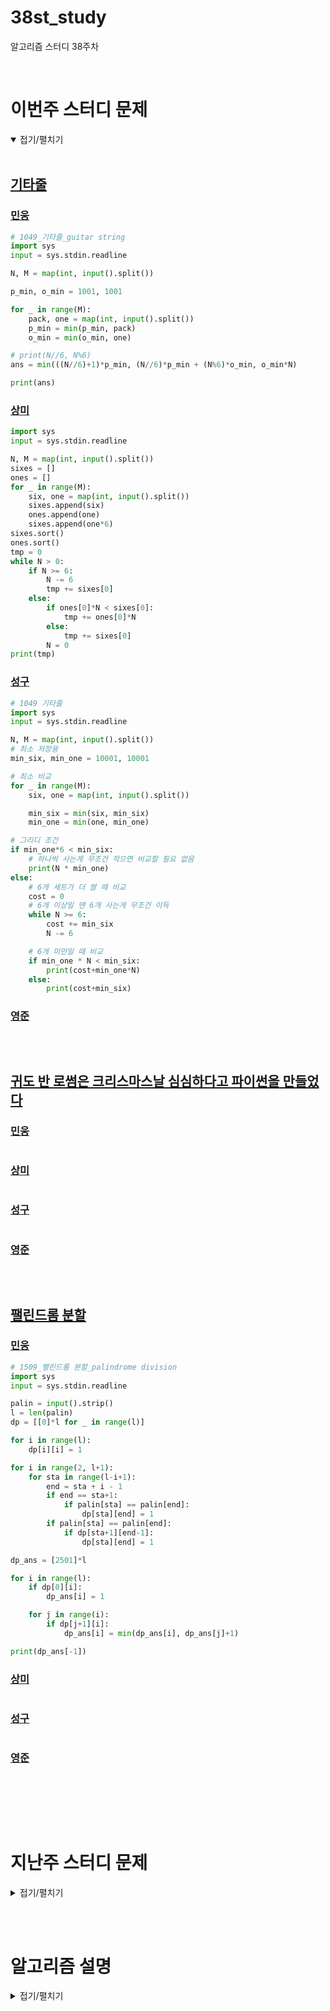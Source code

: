 # 38st_study

알고리즘 스터디 38주차

<br/>

# 이번주 스터디 문제

<details markdown="1" open>
<summary>접기/펼치기</summary>

<br/>

## [기타줄](https://www.acmicpc.net/problem/1049)

### [민웅](./기타줄/민웅.py)

```py
# 1049_기타줄_guitar string
import sys
input = sys.stdin.readline

N, M = map(int, input().split())

p_min, o_min = 1001, 1001

for _ in range(M):
    pack, one = map(int, input().split())
    p_min = min(p_min, pack)
    o_min = min(o_min, one)

# print(N//6, N%6)
ans = min(((N//6)+1)*p_min, (N//6)*p_min + (N%6)*o_min, o_min*N)

print(ans)
```

### [상미](./기타줄/상미.py)

```py
import sys
input = sys.stdin.readline

N, M = map(int, input().split())
sixes = []
ones = []
for _ in range(M):
    six, one = map(int, input().split())
    sixes.append(six)
    ones.append(one)
    sixes.append(one*6)
sixes.sort()
ones.sort()
tmp = 0
while N > 0:
    if N >= 6:
        N -= 6
        tmp += sixes[0]
    else:
        if ones[0]*N < sixes[0]:
            tmp += ones[0]*N
        else:
            tmp += sixes[0]
        N = 0
print(tmp)

```

### [성구](./기타줄/성구.py)

```py
# 1049 기타줄
import sys
input = sys.stdin.readline

N, M = map(int, input().split())
# 최소 저장용
min_six, min_one = 10001, 10001

# 최소 비교
for _ in range(M):
    six, one = map(int, input().split())

    min_six = min(six, min_six)
    min_one = min(one, min_one)

# 그리디 조건
if min_one*6 < min_six:
    # 하나씩 사는게 무조건 작으면 비교할 필요 없음
    print(N * min_one)
else:
    # 6개 세트가 더 쌀 때 비교
    cost = 0
    # 6개 이상일 땐 6개 사는게 무조건 이득
    while N >= 6:
        cost += min_six
        N -= 6

    # 6개 미만일 때 비교
    if min_one * N < min_six:
        print(cost+min_one*N)
    else:
        print(cost+min_six)

```

### [영준](./기타줄/영준.py)

```py

```

<br/>

## [귀도 반 로썸은 크리스마스날 심심하다고 파이썬을 만들었다](https://www.acmicpc.net/problem/6568)

### [민웅](./귀도%20반%20로썸은%20크리스마스날%20심심하다고%20파이썬을%20만들었다/민웅.py)

```py

```

### [상미](./귀도%20반%20로썸은%20크리스마스날%20심심하다고%20파이썬을%20만들었다/상미.py)

```py

```

### [성구](./귀도%20반%20로썸은%20크리스마스날%20심심하다고%20파이썬을%20만들었다/성구.py)

```py

```

### [영준](./귀도%20반%20로썸은%20크리스마스날%20심심하다고%20파이썬을%20만들었다/영준.py)

```py

```

<br/>

## [팰린드롬 분할](https://www.acmicpc.net/problem/1509)

### [민웅](./팰린드롬%20분할/민웅.py)

```py
# 1509_팰린드롬 분할_palindrome division
import sys
input = sys.stdin.readline

palin = input().strip()
l = len(palin)
dp = [[0]*l for _ in range(l)]

for i in range(l):
    dp[i][i] = 1

for i in range(2, l+1):
    for sta in range(l-i+1):
        end = sta + i - 1
        if end == sta+1:
            if palin[sta] == palin[end]:
                dp[sta][end] = 1
        if palin[sta] == palin[end]:
            if dp[sta+1][end-1]:
                dp[sta][end] = 1

dp_ans = [2501]*l

for i in range(l):
    if dp[0][i]:
        dp_ans[i] = 1

    for j in range(i):
        if dp[j+1][i]:
            dp_ans[i] = min(dp_ans[i], dp_ans[j]+1)

print(dp_ans[-1])
```

### [상미](./팰린드롬%20분할/상미.py)

```py

```

### [성구](./팰린드롬%20분할/성구.py)

```py

```

### [영준](./팰린드롬%20분할/영준.py)

```py

```

<br/>

</details>

<br/><br/>

# 지난주 스터디 문제

<details markdown="1">
<summary>접기/펼치기</summary>

<br/>

## [도넛과 막대 그래프](https://school.programmers.co.kr/learn/courses/30/lessons/258711)

### [민웅](./도넛과%20막대%20그래프/민웅.py)

```py
from collections import deque
def solution(edges):
    adjL = [[] for _ in range(1000001)]
    in_info = {}
    out_info = {}
    main_node = -1
    for e in edges:
        if e[0] in in_info.keys():
            in_info[e[0]] += 1
        else:
            in_info[e[0]] = 1
        
        if main_node == -1 or in_info[e[0]] >= 2:
            if e[0] not in out_info.keys():
                main_node = e[0]
            
        if e[1] in out_info.keys():
            out_info[e[1]] -= 1
        else:
            out_info[e[1]] = -1
        
        adjL[e[0]].append(e[1])
    
    D, M, E = 0, 0, 0
    for n in adjL[main_node]:
        q = deque()
        is_cycle = False
        is_double = False
        is_self = False
        q.append(n)
        visited = set()
        visited.add(n)
        while q:
            now = q.popleft()
            
            if len(adjL[now]) > 1:
                is_double = True
                break
            for node in adjL[now]:
                if node == now:
                    D += 1
                    is_self = True
                    break
                if node not in visited:
                    visited.add(node)
                    q.append(node)
                else:
                    is_cycle = True
                    break
                    
        if not is_cycle and not is_double and not is_self:
            M += 1
            # print("M", n, M)
        if is_cycle and not is_double and not is_self:
            D += 1
            # print("D", n, D)
        if is_double:
            E += 1
            # print("E", n, E)
                    
    answer = [main_node, D, M, E]
    return answer
```

### [상미](./도넛과%20막대%20그래프/상미.py)

```py

```

### [성구](./도넛과%20막대%20그래프/성구.py)

```py
from collections import defaultdict

def solution(edges):
    answer = [0] * 4

    def dfs(start):
        stack = [(start)]
        v = set()
        while stack:
            spot = stack.pop()

            # 중간 출력 간선이 2개 이상이면 8자
            if len(graph[spot]) > 1:
                return 3

            for node in graph[spot]:
                # 처음으로 돌아오면 도넛
                if node == start:
                    return 1

                v.add(node)
                stack.append(node)
        # 모두 돌고 나오면 막대
        return 2


    # 그래프 세팅
    graph = defaultdict(list)
    for a, b in edges:
        graph[a].append(b)

    visited = set()
    nodes = set()

    # 입력 간선이 없는 노드를 찾기 위한 set 연산
    for node, posts in graph.items():
        visited.update(posts)
        nodes.add(node)

    addi_node = tuple(nodes - visited)

    # 만약 여러 개라면 출력 간선이 2개 이상이 노드
    for n in addi_node:
        if len(graph[n]) > 1:
            target = n

    answer[0] = target

    # 필터링
    for start in graph[target]:
        answer[dfs(start)] += 1


    return answer
```

### [영준](./도넛과%20막대%20그래프/영준.py)

```py

```

</details>

<br/><br/>

# 알고리즘 설명

<details markdown="1">
<summary>접기/펼치기</summary>

</details>
